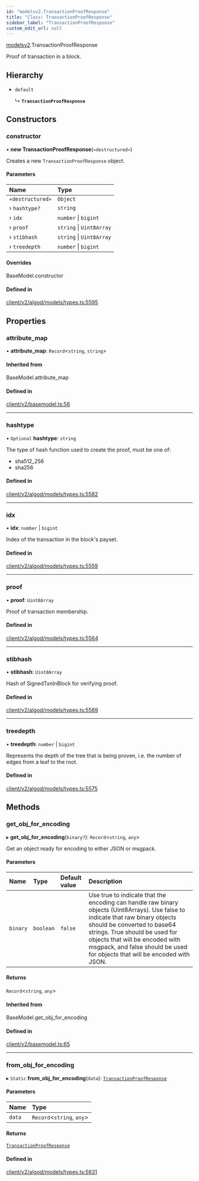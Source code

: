 ```yaml
---
id: "modelsv2.TransactionProofResponse"
title: "Class: TransactionProofResponse"
sidebar_label: "TransactionProofResponse"
custom_edit_url: null
---
```


[modelsv2](../namespaces/modelsv2.md).TransactionProofResponse

Proof of transaction in a block.

## Hierarchy

- `default`

  ↳ **`TransactionProofResponse`**

## Constructors

### constructor

• **new TransactionProofResponse**(`«destructured»`)

Creates a new `TransactionProofResponse` object.

#### Parameters

| Name | Type |
| :------ | :------ |
| `«destructured»` | `Object` |
| › `hashtype?` | `string` |
| › `idx` | `number` \| `bigint` |
| › `proof` | `string` \| `Uint8Array` |
| › `stibhash` | `string` \| `Uint8Array` |
| › `treedepth` | `number` \| `bigint` |

#### Overrides

BaseModel.constructor

#### Defined in

[client/v2/algod/models/types.ts:5595](https://github.com/joe-p/js-algorand-sdk/blob/6a3021f/src/client/v2/algod/models/types.ts#L5595)

## Properties

### attribute\_map

• **attribute\_map**: `Record`<`string`, `string`\>

#### Inherited from

BaseModel.attribute\_map

#### Defined in

[client/v2/basemodel.ts:56](https://github.com/joe-p/js-algorand-sdk/blob/6a3021f/src/client/v2/basemodel.ts#L56)

___

### hashtype

• `Optional` **hashtype**: `string`

The type of hash function used to create the proof, must be one of:
* sha512_256
* sha256

#### Defined in

[client/v2/algod/models/types.ts:5582](https://github.com/joe-p/js-algorand-sdk/blob/6a3021f/src/client/v2/algod/models/types.ts#L5582)

___

### idx

• **idx**: `number` \| `bigint`

Index of the transaction in the block's payset.

#### Defined in

[client/v2/algod/models/types.ts:5559](https://github.com/joe-p/js-algorand-sdk/blob/6a3021f/src/client/v2/algod/models/types.ts#L5559)

___

### proof

• **proof**: `Uint8Array`

Proof of transaction membership.

#### Defined in

[client/v2/algod/models/types.ts:5564](https://github.com/joe-p/js-algorand-sdk/blob/6a3021f/src/client/v2/algod/models/types.ts#L5564)

___

### stibhash

• **stibhash**: `Uint8Array`

Hash of SignedTxnInBlock for verifying proof.

#### Defined in

[client/v2/algod/models/types.ts:5569](https://github.com/joe-p/js-algorand-sdk/blob/6a3021f/src/client/v2/algod/models/types.ts#L5569)

___

### treedepth

• **treedepth**: `number` \| `bigint`

Represents the depth of the tree that is being proven, i.e. the number of edges
from a leaf to the root.

#### Defined in

[client/v2/algod/models/types.ts:5575](https://github.com/joe-p/js-algorand-sdk/blob/6a3021f/src/client/v2/algod/models/types.ts#L5575)

## Methods

### get\_obj\_for\_encoding

▸ **get_obj_for_encoding**(`binary?`): `Record`<`string`, `any`\>

Get an object ready for encoding to either JSON or msgpack.

#### Parameters

| Name | Type | Default value | Description |
| :------ | :------ | :------ | :------ |
| `binary` | `boolean` | `false` | Use true to indicate that the encoding can handle raw binary objects (Uint8Arrays). Use false to indicate that raw binary objects should be converted to base64 strings. True should be used for objects that will be encoded with msgpack, and false should be used for objects that will be encoded with JSON. |

#### Returns

`Record`<`string`, `any`\>

#### Inherited from

BaseModel.get\_obj\_for\_encoding

#### Defined in

[client/v2/basemodel.ts:65](https://github.com/joe-p/js-algorand-sdk/blob/6a3021f/src/client/v2/basemodel.ts#L65)

___

### from\_obj\_for\_encoding

▸ `Static` **from_obj_for_encoding**(`data`): [`TransactionProofResponse`](modelsv2.TransactionProofResponse.md)

#### Parameters

| Name | Type |
| :------ | :------ |
| `data` | `Record`<`string`, `any`\> |

#### Returns

[`TransactionProofResponse`](modelsv2.TransactionProofResponse.md)

#### Defined in

[client/v2/algod/models/types.ts:5631](https://github.com/joe-p/js-algorand-sdk/blob/6a3021f/src/client/v2/algod/models/types.ts#L5631)
